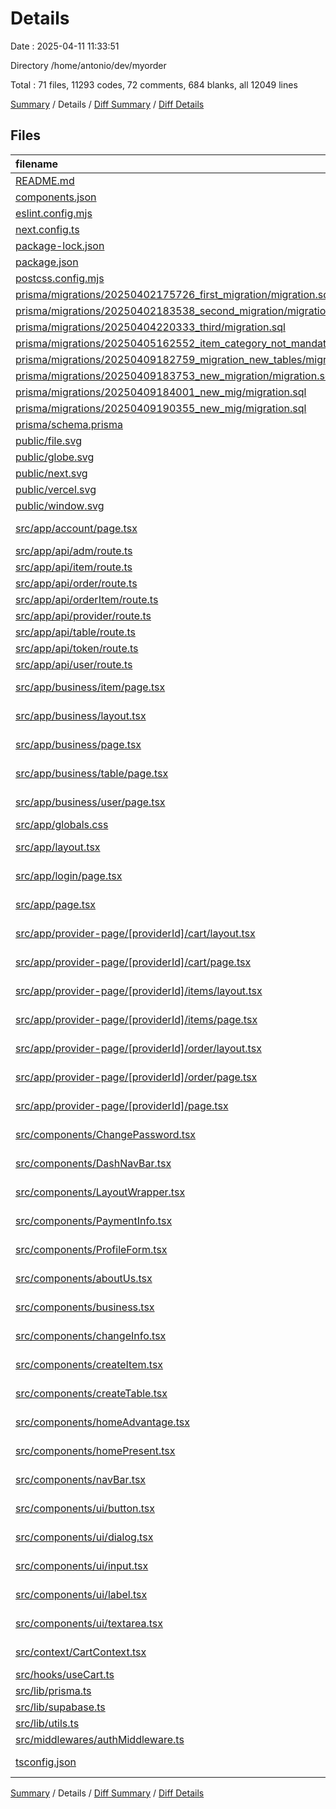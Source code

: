 # Details

Date : 2025-04-11 11:33:51

Directory /home/antonio/dev/myorder

Total : 71 files,  11293 codes, 72 comments, 684 blanks, all 12049 lines

[Summary](results.md) / Details / [Diff Summary](diff.md) / [Diff Details](diff-details.md)

## Files
| filename | language | code | comment | blank | total |
| :--- | :--- | ---: | ---: | ---: | ---: |
| [README.md](/README.md) | Markdown | 16 | 0 | 9 | 25 |
| [components.json](/components.json) | JSON | 21 | 0 | 0 | 21 |
| [eslint.config.mjs](/eslint.config.mjs) | JavaScript | 12 | 0 | 5 | 17 |
| [next.config.ts](/next.config.ts) | TypeScript | 7 | 0 | 3 | 10 |
| [package-lock.json](/package-lock.json) | JSON | 7,150 | 0 | 1 | 7,151 |
| [package.json](/package.json) | JSON | 45 | 0 | 1 | 46 |
| [postcss.config.mjs](/postcss.config.mjs) | JavaScript | 4 | 0 | 2 | 6 |
| [prisma/migrations/20250402175726\_first\_migration/migration.sql](/prisma/migrations/20250402175726_first_migration/migration.sql) | MS SQL | 61 | 18 | 25 | 104 |
| [prisma/migrations/20250402183538\_second\_migration/migration.sql](/prisma/migrations/20250402183538_second_migration/migration.sql) | MS SQL | 3 | 9 | 3 | 15 |
| [prisma/migrations/20250404220333\_third/migration.sql](/prisma/migrations/20250404220333_third/migration.sql) | MS SQL | 5 | 11 | 4 | 20 |
| [prisma/migrations/20250405162552\_item\_category\_not\_mandatory/migration.sql](/prisma/migrations/20250405162552_item_category_not_mandatory/migration.sql) | MS SQL | 1 | 1 | 1 | 3 |
| [prisma/migrations/20250409182759\_migration\_new\_tables/migration.sql](/prisma/migrations/20250409182759_migration_new_tables/migration.sql) | MS SQL | 2 | 8 | 1 | 11 |
| [prisma/migrations/20250409183753\_new\_migration/migration.sql](/prisma/migrations/20250409183753_new_migration/migration.sql) | MS SQL | 1 | 1 | 1 | 3 |
| [prisma/migrations/20250409184001\_new\_mig/migration.sql](/prisma/migrations/20250409184001_new_mig/migration.sql) | MS SQL | 4 | 9 | 3 | 16 |
| [prisma/migrations/20250409190355\_new\_mig/migration.sql](/prisma/migrations/20250409190355_new_mig/migration.sql) | MS SQL | 1 | 7 | 1 | 9 |
| [prisma/schema.prisma](/prisma/schema.prisma) | Prisma | 78 | 0 | 13 | 91 |
| [public/file.svg](/public/file.svg) | XML | 1 | 0 | 0 | 1 |
| [public/globe.svg](/public/globe.svg) | XML | 1 | 0 | 0 | 1 |
| [public/next.svg](/public/next.svg) | XML | 1 | 0 | 0 | 1 |
| [public/vercel.svg](/public/vercel.svg) | XML | 1 | 0 | 0 | 1 |
| [public/window.svg](/public/window.svg) | XML | 1 | 0 | 0 | 1 |
| [src/app/account/page.tsx](/src/app/account/page.tsx) | TypeScript JSX | 80 | 0 | 13 | 93 |
| [src/app/api/adm/route.ts](/src/app/api/adm/route.ts) | TypeScript | 54 | 0 | 20 | 74 |
| [src/app/api/item/route.ts](/src/app/api/item/route.ts) | TypeScript | 106 | 0 | 27 | 133 |
| [src/app/api/order/route.ts](/src/app/api/order/route.ts) | TypeScript | 83 | 1 | 20 | 104 |
| [src/app/api/orderItem/route.ts](/src/app/api/orderItem/route.ts) | TypeScript | 97 | 0 | 27 | 124 |
| [src/app/api/provider/route.ts](/src/app/api/provider/route.ts) | TypeScript | 149 | 0 | 45 | 194 |
| [src/app/api/table/route.ts](/src/app/api/table/route.ts) | TypeScript | 121 | 0 | 32 | 153 |
| [src/app/api/token/route.ts](/src/app/api/token/route.ts) | TypeScript | 6 | 0 | 2 | 8 |
| [src/app/api/user/route.ts](/src/app/api/user/route.ts) | TypeScript | 96 | 0 | 23 | 119 |
| [src/app/business/item/page.tsx](/src/app/business/item/page.tsx) | TypeScript JSX | 198 | 0 | 19 | 217 |
| [src/app/business/layout.tsx](/src/app/business/layout.tsx) | TypeScript JSX | 19 | 0 | 3 | 22 |
| [src/app/business/page.tsx](/src/app/business/page.tsx) | TypeScript JSX | 209 | 0 | 24 | 233 |
| [src/app/business/table/page.tsx](/src/app/business/table/page.tsx) | TypeScript JSX | 304 | 0 | 30 | 334 |
| [src/app/business/user/page.tsx](/src/app/business/user/page.tsx) | TypeScript JSX | 152 | 0 | 18 | 170 |
| [src/app/globals.css](/src/app/globals.css) | CSS | 115 | 0 | 5 | 120 |
| [src/app/layout.tsx](/src/app/layout.tsx) | TypeScript JSX | 26 | 0 | 4 | 30 |
| [src/app/login/page.tsx](/src/app/login/page.tsx) | TypeScript JSX | 164 | 0 | 8 | 172 |
| [src/app/page.tsx](/src/app/page.tsx) | TypeScript JSX | 48 | 0 | 7 | 55 |
| [src/app/provider-page/\[providerId\]/cart/layout.tsx](/src/app/provider-page/%5BproviderId%5D/cart/layout.tsx) | TypeScript JSX | 63 | 0 | 8 | 71 |
| [src/app/provider-page/\[providerId\]/cart/page.tsx](/src/app/provider-page/%5BproviderId%5D/cart/page.tsx) | TypeScript JSX | 102 | 2 | 16 | 120 |
| [src/app/provider-page/\[providerId\]/items/layout.tsx](/src/app/provider-page/%5BproviderId%5D/items/layout.tsx) | TypeScript JSX | 63 | 0 | 8 | 71 |
| [src/app/provider-page/\[providerId\]/items/page.tsx](/src/app/provider-page/%5BproviderId%5D/items/page.tsx) | TypeScript JSX | 110 | 0 | 9 | 119 |
| [src/app/provider-page/\[providerId\]/order/layout.tsx](/src/app/provider-page/%5BproviderId%5D/order/layout.tsx) | TypeScript JSX | 63 | 0 | 8 | 71 |
| [src/app/provider-page/\[providerId\]/order/page.tsx](/src/app/provider-page/%5BproviderId%5D/order/page.tsx) | TypeScript JSX | 0 | 0 | 1 | 1 |
| [src/app/provider-page/\[providerId\]/page.tsx](/src/app/provider-page/%5BproviderId%5D/page.tsx) | TypeScript JSX | 98 | 0 | 19 | 117 |
| [src/components/ChangePassword.tsx](/src/components/ChangePassword.tsx) | TypeScript JSX | 9 | 1 | 2 | 12 |
| [src/components/DashNavBar.tsx](/src/components/DashNavBar.tsx) | TypeScript JSX | 42 | 0 | 6 | 48 |
| [src/components/LayoutWrapper.tsx](/src/components/LayoutWrapper.tsx) | TypeScript JSX | 17 | 0 | 6 | 23 |
| [src/components/PaymentInfo.tsx](/src/components/PaymentInfo.tsx) | TypeScript JSX | 9 | 1 | 2 | 12 |
| [src/components/ProfileForm.tsx](/src/components/ProfileForm.tsx) | TypeScript JSX | 175 | 1 | 28 | 204 |
| [src/components/aboutUs.tsx](/src/components/aboutUs.tsx) | TypeScript JSX | 31 | 0 | 6 | 37 |
| [src/components/business.tsx](/src/components/business.tsx) | TypeScript JSX | 39 | 0 | 7 | 46 |
| [src/components/changeInfo.tsx](/src/components/changeInfo.tsx) | TypeScript JSX | 169 | 0 | 22 | 191 |
| [src/components/createItem.tsx](/src/components/createItem.tsx) | TypeScript JSX | 176 | 0 | 25 | 201 |
| [src/components/createTable.tsx](/src/components/createTable.tsx) | TypeScript JSX | 114 | 0 | 18 | 132 |
| [src/components/homeAdvantage.tsx](/src/components/homeAdvantage.tsx) | TypeScript JSX | 35 | 0 | 8 | 43 |
| [src/components/homePresent.tsx](/src/components/homePresent.tsx) | TypeScript JSX | 42 | 0 | 5 | 47 |
| [src/components/navBar.tsx](/src/components/navBar.tsx) | TypeScript JSX | 110 | 0 | 13 | 123 |
| [src/components/ui/button.tsx](/src/components/ui/button.tsx) | TypeScript JSX | 54 | 0 | 6 | 60 |
| [src/components/ui/dialog.tsx](/src/components/ui/dialog.tsx) | TypeScript JSX | 122 | 0 | 14 | 136 |
| [src/components/ui/input.tsx](/src/components/ui/input.tsx) | TypeScript JSX | 18 | 0 | 4 | 22 |
| [src/components/ui/label.tsx](/src/components/ui/label.tsx) | TypeScript JSX | 20 | 0 | 5 | 25 |
| [src/components/ui/textarea.tsx](/src/components/ui/textarea.tsx) | TypeScript JSX | 15 | 0 | 4 | 19 |
| [src/context/CartContext.tsx](/src/context/CartContext.tsx) | TypeScript JSX | 82 | 2 | 14 | 98 |
| [src/hooks/useCart.ts](/src/hooks/useCart.ts) | TypeScript | 9 | 0 | 2 | 11 |
| [src/lib/prisma.ts](/src/lib/prisma.ts) | TypeScript | 6 | 0 | 4 | 10 |
| [src/lib/supabase.ts](/src/lib/supabase.ts) | TypeScript | 4 | 0 | 3 | 7 |
| [src/lib/utils.ts](/src/lib/utils.ts) | TypeScript | 5 | 0 | 2 | 7 |
| [src/middlewares/authMiddleware.ts](/src/middlewares/authMiddleware.ts) | TypeScript | 21 | 0 | 8 | 29 |
| [tsconfig.json](/tsconfig.json) | JSON with Comments | 27 | 0 | 1 | 28 |

[Summary](results.md) / Details / [Diff Summary](diff.md) / [Diff Details](diff-details.md)